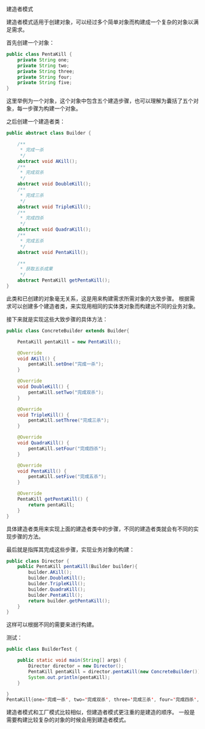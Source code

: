 建造者模式

建造者模式适用于创建对象，可以经过多个简单对象而构建成一个复杂的对象以满足需求。

首先创建一个对象：

```java
public class PentaKill {
    private String one;
    private String two;
    private String three;
    private String four;
    private String five;
}
```

这里举例为一个对象，这个对象中包含五个建造步骤，也可以理解为囊括了五个对象，每一步骤为构建一个对象。

之后创建一个建造者类：

```java
public abstract class Builder {

    /**
     * 完成一杀
     */
    abstract void AKill();
    /**
     * 完成双杀
     */
    abstract void DoubleKill();
    /**
     * 完成三杀
     */
    abstract void TripleKill();
    /**
     * 完成四杀
     */
    abstract void QuadraKill();
    /**
     * 完成五杀
     */
    abstract void PentaKill();

    /**
     * 获取五杀成果
     */
    abstract PentaKill getPentaKill();
}
```

此类和已创建的对象毫无关系，这是用来构建需求所需对象的大致步骤。
根据需求可以创建多个建造者类，来实现用相同的实体类对象而构建出不同的业务对象。

接下来就是实现这些大致步骤的具体方法：

```java
public class ConcreteBuilder extends Builder{

    PentaKill pentaKill = new PentaKill();

    @Override
    void AKill() {
        pentaKill.setOne("完成一杀");
    }

    @Override
    void DoubleKill() {
        pentaKill.setTwo("完成双杀");
    }

    @Override
    void TripleKill() {
        pentaKill.setThree("完成三杀");
    }

    @Override
    void QuadraKill() {
        pentaKill.setFour("完成四杀");
    }

    @Override
    void PentaKill() {
        pentaKill.setFive("完成五杀");
    }

    @Override
    PentaKill getPentaKill() {
        return pentaKill;
    }
}
```

具体建造者类用来实现上面的建造者类中的步骤，不同的建造者类就会有不同的实现步骤的方法。

最后就是指挥其完成这些步骤，实现业务对象的构建：

```java
public class Director {
    public PentaKill pentaKill(Builder builder){
        builder.AKill();
        builder.DoubleKill();
        builder.TripleKill();
        builder.QuadraKill();
        builder.PentaKill();
        return builder.getPentaKill();
    }
}
```

这样可以根据不同的需要来进行构建。

测试：

```java
public class BuilderTest {

    public static void main(String[] args) {
        Director director = new Director();
        PentaKill pentaKill = director.pentaKill(new ConcreteBuilder());
        System.out.println(pentaKill);
    }

}
PentaKill{one='完成一杀', two='完成双杀', three='完成三杀', four='完成四杀', five='完成五杀'}
```

建造者模式和工厂模式比较相似，但建造者模式更注重的是建造的顺序。
一般是需要构建比较复杂的对象的时候会用到建造者模式。






